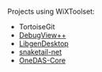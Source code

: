 Projects using WiXToolset:

* TortoiseGit
* [DebugView++](https://github.com/CobaltFusion/DebugViewPP)
* [LibgenDesktop](https://github.com/libgenapps/LibgenDesktop)
* [snaketail-net](https://github.com/snakefoot/snaketail-net)
* [OneDAS-Core](https://github.com/OneDAS-Group/OneDAS-Core)

